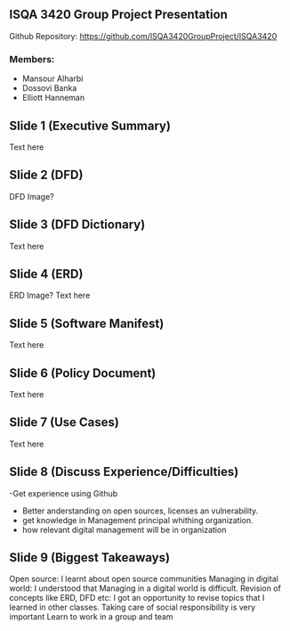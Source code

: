## ISQA 3420 Group Project Presentation
Github Repository: https://github.com/ISQA3420GroupProject/ISQA3420

### Members:
* Mansour Alharbi
* Dossovi Banka
* Elliott Hanneman

## Slide 1 (Executive Summary)

  Text here

## Slide 2 (DFD)

  DFD Image?
  
## Slide 3 (DFD Dictionary)

  Text here
  
## Slide 4 (ERD)

  ERD Image?
  Text here
  
## Slide 5 (Software Manifest)

  Text here
  
## Slide 6 (Policy Document)

  Text here
  
## Slide 7 (Use Cases)

  Text here

## Slide 8 (Discuss Experience/Difficulties)

 -Get experience using Github 
 - Better anderstanding on open sources, licenses an vulnerability.
 - get knowledge in Management principal whithing organization.
 - how relevant digital management will be in organization 
  
## Slide 9 (Biggest Takeaways)

Open source: I learnt about open source communities
Managing in digital world: I understood that Managing in a digital world is difficult.
Revision of concepts like ERD, DFD etc: I got an opportunity to revise topics that I learned in other classes.
Taking care of social responsibility is very important
Learn to work in a group and team
